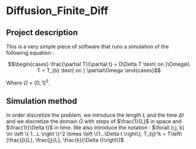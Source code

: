 # Diffusion_Finite_Diff

## Project description

This is a very simple piece of software that runs a simulation of the following equation :

```math
\begin{cases}

\frac{\partial T}{\partial t} = D\Delta T \text{ on }\Omega\\
T = T_{b} \text{ on } \partial\Omega

\end{cases}
```

Where $\Omega = [0,1]^3$. 

## Simulation method

In order discretize the problem, we introduce the length $L$ and the time $\Delta t$ and we discretize the domain $\Omega$ with steps of $\frac{1}{L}$ in space and $\frac{1}{\Delta t}$ in time. We also introduce the notation : $\forall (i,j, k) \in \left \{ 1...L \right \}^2 \times \left \{1...\Delta t \right\}, T_{ij}^k = T\left\(\frac{i}{L}, \frac{j}{L}, \frac{k}{\Delta t}\right\)$

